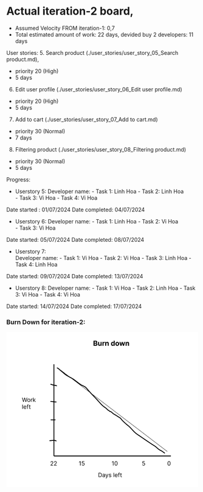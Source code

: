 # Actual iteration-2 board,

* Assumed Velocity FROM iteration-1: 0,7
* Total estimated amount of work: 22 days, devided buy 2 developers: 11 days

User stories:
5. Search product (./user_stories/user_story_05_Search product.md), 
- priority 20 (High)
- 5 days

6. Edit user profile (./user_stories/user_story_06_Edit user profile.md)
- priority 20 (High)
- 5 days

7. Add to cart (./user_stories/user_story_07_Add to cart.md)
- priority 30 (Normal)
- 7 days

8. Filtering product (./user_stories/user_story_08_Filtering product.md)
- priority 30 (Normal)
- 5 days

Progress:
* Userstory 5: 
Developer name: - Task 1: Linh Hoa
                - Task 2: Linh Hoa  
                - Task 3: Vi Hoa
                - Task 4: Vi Hoa
            
Date started : 01/07/2024
Date completed: 04/07/2024

* Userstory 6: 
Developer name: - Task 1: Linh Hoa 
                - Task 2: Vi Hoa  
                - Task 3: Vi Hoa

Date started: 05/07/2024
Date completed: 08/07/2024

* Userstory 7:  
Developer name: - Task 1: Vi Hoa
                - Task 2: Vi Hoa
                - Task 3: Linh Hoa
                - Task 4: Linh Hoa

Date started: 09/07/2024
Date completed: 13/07/2024

* Userstory 8: 
Developer name: - Task 1: Vi Hoa
                - Task 2: Linh Hoa
                - Task 3: Vi Hoa
                - Task 4: Vi Hoa

Date started:   14/07/2024
Date completed: 17/07/2024

### Burn Down for iteration-2:

![alt text](image-2.png)
